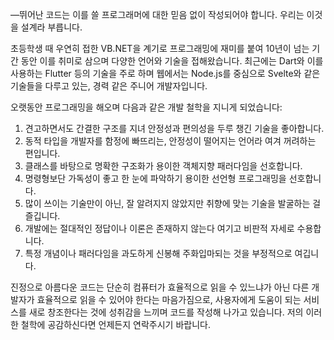 ―뛰어난 코드는 이를 쓸 프로그래머에 대한 믿음 없이 작성되어야 합니다. 우리는 이것을 설계라 부릅니다.

초등학생 때 우연히 접한 VB.NET을 계기로 프로그래밍에 재미를 붙여 10년이 넘는 기간 동안 이를 취미로 삼으며 다양한 언어와 기술을 접해왔습니다. 최근에는 Dart와 이를 사용하는 Flutter 등의 기술을 주로 하며 웹에서는 Node.js를 중심으로 Svelte와 같은 기술들을 다루고 있는, 경력 같은 주니어 개발자입니다.

오랫동안 프로그래밍을 해오며 다음과 같은 개발 철학을 지니게 되었습니다:

1. 견고하면서도 간결한 구조를 지녀 안정성과 편의성을 두루 챙긴 기술을 좋아합니다.
2. 동적 타입을 개발자를 함정에 빠뜨리는, 안정성이 떨어지는 언어라 여겨 꺼려하는 편입니다.
3. 클래스를 바탕으로 명확한 구조화가 용이한 객체지향 패러다임을 선호합니다.
4. 명령형보단 가독성이 좋고 한 눈에 파악하기 용이한 선언형 프로그래밍을 선호합니다.
5. 많이 쓰이는 기술만이 아닌, 잘 알려지지 않았지만 취향에 맞는 기술을 발굴하는 걸 즐깁니다.
6. 개발에는 절대적인 정답이나 이론은 존재하지 않는다 여기고 비판적 자세로 수용합니다.
7. 특정 개념이나 패러다임을 과도하게 신봉해 주화입마되는 것을 부정적으로 여깁니다.

진정으로 아름다운 코드는 단순히 컴퓨터가 효율적으로 읽을 수 있느냐가 아닌 다른 개발자가 효율적으로 읽을 수 있어야 한다는 마음가짐으로, 사용자에게 도움이 되는 서비스를 새로 창조한다는 것에 성취감을 느끼며 코드를 작성해 나가고 있습니다. 저의 이러한 철학에 공감하신다면 언제든지 연락주시기 바랍니다.
